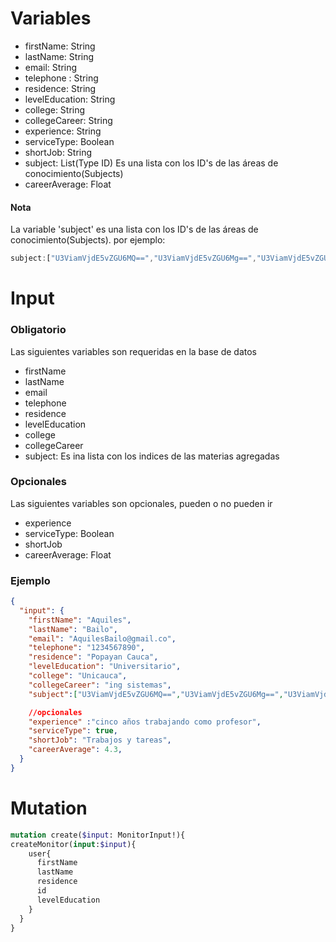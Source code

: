 # Variables 
- firstName: String
- lastName: String
- email: String
- telephone : String
- residence: String
- levelEducation: String
- college: String
- collegeCareer: String
- experience: String
- serviceType: Boolean
- shortJob: String
- subject: List(Type ID) Es una lista con los ID's de las áreas de conocimiento(Subjects)
- careerAverage: Float

#### Nota
La variable 'subject' es una lista con los ID's de las áreas de conocimiento(Subjects).
por ejemplo:
```js
subject:["U3ViamVjdE5vZGU6MQ==","U3ViamVjdE5vZGU6Mg==","U3ViamVjdE5vZGU6Mw=="]
```

# Input
### Obligatorio
Las siguientes variables son requeridas en la base de datos
- firstName
- lastName
- email
- telephone
- residence
- levelEducation
- college
- collegeCareer
- subject: Es ina lista con los indices de las materias agregadas

### Opcionales
Las siguientes variables son opcionales, pueden o no pueden ir
- experience 
- serviceType: Boolean
- shortJob 
- careerAverage: Float

### Ejemplo
```json
{
  "input": {
    "firstName": "Aquiles",
    "lastName": "Bailo",
    "email": "AquilesBailo@gmail.co",
    "telephone": "1234567890",
    "residence": "Popayan Cauca",
    "levelEducation": "Universitario",
    "college": "Unicauca",
    "collegeCareer": "ing sistemas",
    "subject":["U3ViamVjdE5vZGU6MQ==","U3ViamVjdE5vZGU6Mg==","U3ViamVjdE5vZGU6Mw=="],

    //opcionales
    "experience" :"cinco años trabajando como profesor",
    "serviceType": true,
    "shortJob": "Trabajos y tareas",
    "careerAverage": 4.3,
  }
}
```

# Mutation
```graphql
mutation create($input: MonitorInput!){
createMonitor(input:$input){
    user{
      firstName
      lastName
      residence
      id
      levelEducation
    }
  }
}
```